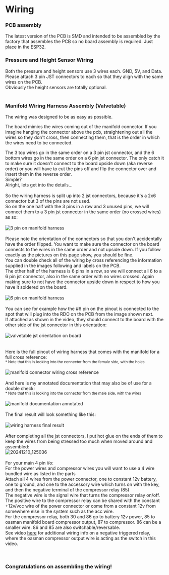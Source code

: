 # Wiring
### PCB assembly

The latest version of the PCB is SMD and intended to be assembled by the factory that assembles the PCB so no board assembly is required. Just place in the ESP32.<br>

<!--The pcb assembly is relatively straightforward when following as marked on the board.<br>
If you have any questions, please feel free to ask on the discord server.<br>
If you are wondering which soldering iron to use, I personally recommend using a TS100 soldering iron and some led solder.<br>
Here is a video of me assembling my 2.0 board, if you wish to follow along:<br>
<br>
[OAS-Man (Open Air Suspension Management) PCB Assembly<br>![OAS-Man (Open Air Suspension Management) PCB Assembly](https://github.com/user-attachments/assets/1cabc97b-822e-4c43-a45e-32a945192d54)](https://www.youtube.com/watch?v=XGFra2Tvlkg&ab_channel=gopro_2027)
<br> -->


### Pressure and Height Sensor Wiring
Both the pressure and height sensors use 3 wires each. GND, 5V, and Data.<br>
Please attach 3 pin JST connectors to each so that they align with the same wires on the PCB.<br>
Obviously the height sensors are totally optional.<br>
<br>

### Manifold Wiring Harness Assembly (Valvetable)
The wiring was designed to be as easy as possible.

The board mimics the wires coming out of the manifold connector. If you imagine hanging the connector above the pcb, straightening out all the wires so they don't cross, then connecting them, that is the order in which the wires need to be connected.

The 3 top wires go in the same order on a 3 pin jst connector, and the 6 bottom wires go in the same order on a 6 pin jst connector. The only catch it to make sure it doesn't connect to the board upside down (aka reverse order) or you will have to cut the pins off and flip the connector over and insert them in the reverse order.<br>Simple?<br>Alright, lets get into the details...<br><br>
So the wiring harness is split up into 2 jst connectors, because it's a 2x6 connector but 3 of the pins are not used.<br>
So on the one half with the 3 pins in a row and 3 unused pins, we will connect them to a 3 pin jst connector in the same order (no crossed wires) as so:<br>
<br>
![3 pin on manifold harness](https://raw.githubusercontent.com/gopro2027/ArduinoAirSuspensionController/main/photos/esp32/ValvetableAndManifold/3pins.jpeg)<br>
<br>
Please note the orientation of the connectors so that you don't accidentally have the order flipped. You want to make sure the connector on the board connects to the wires in the same order and not upside down. If you follow exactly as the pictures on this page show, you should be fine.<br>
You can double check all of the wiring by cross referencing the information supplied in the images following and labels on the PCB.<br>
The other half of the harness is 6 pins in a row, so we will connect all 6 to a 6 pin jst connector, also in the same order with no wires crossed. Again making sure to not have the connector upside down in respect to how you have it soldered on the board.<br>
<br>
![6 pin on manifold harness](https://raw.githubusercontent.com/gopro2027/ArduinoAirSuspensionController/main/photos/esp32/ValvetableAndManifold/6pins.jpeg)<br>
<br>
You can see for example how the #6 pin on the pinout is connected to the spot that will plug into the RDO on the PCB from the image shown next.<br>
If attached as shown in the video, they should connect to the board with the other side of the jst connector in this orientation:<br>
<br>
![valvetable jst orientation on board](https://raw.githubusercontent.com/gopro2027/ArduinoAirSuspensionController/main/photos/esp32/ValvetableAndManifold/board_jst_placement.png)<br>
<br>
<br>
Here is the full pinout of wiring harness that comes with the manifold for a full cross reference:<br>
<sub>* Note that this is looking into the connector from the female side, with the holes</sub><br>
<br>
![manifold connector wiring cross reference](https://raw.githubusercontent.com/gopro2027/ArduinoAirSuspensionController/main/photos/esp32/ValvetableAndManifold/pcb_valvetable_pinout.png)<br>
<br>
And here is my annotated documentation that may also be of use for a double check:<br>
<sub>* Note that this is looking into the connector from the male side, with the wires</sub><br>
<br>
![manifold documentation annotated](https://raw.githubusercontent.com/gopro2027/ArduinoAirSuspensionController/main/photos/esp32/ValvetableAndManifold/ebay_manifold_diagram.png)<br>
<br>
The final result will look something like this:<br>
<br>
![wiring harness final result](https://raw.githubusercontent.com/gopro2027/ArduinoAirSuspensionController/main/photos/esp32/ValvetableAndManifold/manifold_final_wiring.jpg)<br>
<br>
After completing all the jst connectors, I put hot glue on the ends of them to keep the wires from being stressed too much when moved around and assembled:<br>
![20241210_125036](https://github.com/user-attachments/assets/10d32557-2c95-4b84-b409-b76db983f35b)<br>
<br>
For your main 4 pin i/o:<br>
For the power wires and compressor wires you will want to use a 4 wire bundled wire as listed in the parts<br>
Attach all 4 wires from the power connector, one to constant 12v battery, one to ground, and one to the accessory wire which turns on with the key, and then the negative terminal of the compressor relay (85)<br>
The negative wire is the signal wire that turns the compressor relay on/off. The positive wire to the compressor relay can be shared with the constant +12v/vcc wire of the power connector or come from a constant 12v from somewhere else in the system such as the acc wire.<br>
For the compressor relay, both 30 and 86 go to battery 12v power, 85 to oasman manifold board compressor output, 87 to compressor. 86 can be a smaller wire. 86 and 85 are also switchable/reversable.<br>
See video [here](https://www.youtube.com/watch?v=QAD8vDHTbzo&ab_channel=WiringRescue) for additional wiring info on a negative triggered relay, where the oasman compressor output wire is acting as the switch in this video.
<!-- Note to self: my car is this but im not sure it's correct even though it works: 86 goes to manifold compressor output, 85 goes to +12v battery, 30 to gnd, 87 to compressor -->

<br>

### Congratulations on assembling the wiring!
